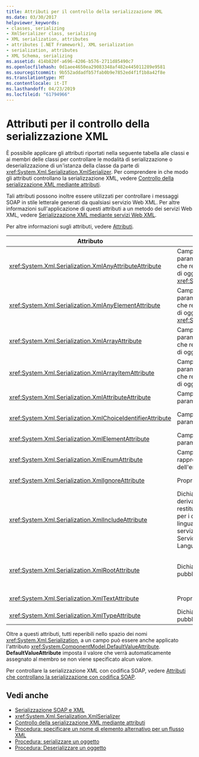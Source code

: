 ```yaml
---
title: Attributi per il controllo della serializzazione XML
ms.date: 03/30/2017
helpviewer_keywords:
- classes, serializing
- XmlSerializer class, serializing
- XML serialization, attributes
- attributes [.NET Framework], XML serialization
- serialization, attributes
- XML Schema, serializing
ms.assetid: 414b820f-a696-4206-b576-2711d85490c7
ms.openlocfilehash: 0d1aee4650ea29083348af482e445011289e9581
ms.sourcegitcommit: 9b552addadfb57fab0b9e7852ed4f1f1b8a42f8e
ms.translationtype: MT
ms.contentlocale: it-IT
ms.lasthandoff: 04/23/2019
ms.locfileid: "61794966"
---
```

# <a name="attributes-that-control-xml-serialization"></a>Attributi per il controllo della serializzazione XML
È possibile applicare gli attributi riportati nella seguente tabella alle classi e ai membri delle classi per controllare le modalità di serializzazione o deserializzazione di un'istanza della classe da parte di <xref:System.Xml.Serialization.XmlSerializer>. Per comprendere in che modo gli attributi controllano la serializzazione XML, vedere [Controllo della serializzazione XML mediante attributi](../../../docs/standard/serialization/controlling-xml-serialization-using-attributes.md).  
  
 Tali  attributi possono inoltre essere utilizzati per controllare i messaggi SOAP in stile letterale generati da qualsiasi servizio Web XML. Per altre informazioni sull'applicazione di questi attributi a un metodo dei servizi Web XML, vedere [Serializzazione XML mediante servizi Web XML](../../../docs/standard/serialization/xml-serialization-with-xml-web-services.md).  
  
 Per altre informazioni sugli attributi, vedere [Attributi](../../../docs/standard/attributes/index.md).  
  
|Attributo|Si applica a|Specifica|  
|---------------|----------------|---------------|  
|<xref:System.Xml.Serialization.XmlAnyAttributeAttribute>|Campo pubblico, proprietà, parametro o valore restituito che restituiscono una matrice di oggetti <xref:System.Xml.XmlAttribute>.|Durante la deserializzazione, la matrice verrà riempita con oggetti <xref:System.Xml.XmlAttribute> che rappresentano tutti gli attributi XML ignoti allo schema.|  
|<xref:System.Xml.Serialization.XmlAnyElementAttribute>|Campo pubblico, proprietà, parametro o valore restituito che restituiscono una matrice di oggetti <xref:System.Xml.XmlElement>.|Durante la deserializzazione, la matrice viene riempita con oggetti <xref:System.Xml.XmlElement> che rappresentano tutti gli elementi XML ignoti allo schema.|  
|<xref:System.Xml.Serialization.XmlArrayAttribute>|Campo pubblico, proprietà, parametro o valore restituito che restituiscono una matrice di oggetti complessi.|I membri della matrice verranno generati come membri di una matrice XML.|  
|<xref:System.Xml.Serialization.XmlArrayItemAttribute>|Campo pubblico, proprietà, parametro o valore restituito che restituiscono una matrice di oggetti complessi.|I tipi derivati che possono essere inseriti in una matrice. Applicati di solito congiuntamente a un <xref:System.Xml.Serialization.XmlArrayAttribute>.|  
|<xref:System.Xml.Serialization.XmlAttributeAttribute>|Campo pubblico, proprietà, parametro o valore restituito.|Il membro sarà serializzato come attributo XML.|  
|<xref:System.Xml.Serialization.XmlChoiceIdentifierAttribute>|Campo pubblico, proprietà, parametro o valore restituito.|È possibile risolvere ulteriormente l'ambiguità del membro tramite l'utilizzo di un'enumerazione.|  
|<xref:System.Xml.Serialization.XmlElementAttribute>|Campo pubblico, proprietà, parametro o valore restituito.|Il campo o la proprietà verranno serializzati come elemento XML.|  
|<xref:System.Xml.Serialization.XmlEnumAttribute>|Campo pubblico che rappresenta un identificatore dell'enumerazione.|Il nome dell'elemento di un membro dell'enumerazione.|  
|<xref:System.Xml.Serialization.XmlIgnoreAttribute>|Proprietà e campi pubblici|La proprietà o il campo devono essere ignorati se la classe che li contiene è serializzata.|  
|<xref:System.Xml.Serialization.XmlIncludeAttribute>|Dichiarazioni della classe derivata pubblica e valori restituiti di metodi pubblici per i documenti del linguaggio di descrizione dei servizi Web (WSDL, Web Services Description Language).|La classe deve essere inclusa durante la generazione degli schemi (per essere riconosciuta se serializzata).|  
|<xref:System.Xml.Serialization.XmlRootAttribute>|Dichiarazioni di classe pubblica|Controlla la serializzazione XML della destinazione dell'attributo come un elemento radice XML. Utilizzare l'attributo per specificare ulteriormente lo spazio dei nomi e il nome dell'elemento.|  
|<xref:System.Xml.Serialization.XmlTextAttribute>|Proprietà e campi pubblici|La proprietà o il campo devono essere serializzati come testo XML.|  
|<xref:System.Xml.Serialization.XmlTypeAttribute>|Dichiarazioni di classe pubblica|Nome e spazio dei nomi del tipo XML.|  
  
 Oltre a questi attributi, tutti reperibili nello spazio dei nomi <xref:System.Xml.Serialization>, a un campo può essere anche applicato l'attributo <xref:System.ComponentModel.DefaultValueAttribute>. **DefaultValueAttribute** imposta il valore che verrà automaticamente assegnato al membro se non viene specificato alcun valore.  
  
 Per controllare la serializzazione XML con codifica SOAP, vedere [Attributi che controllano la serializzazione con codifica SOAP](../../../docs/standard/serialization/attributes-that-control-encoded-soap-serialization.md).  
  
## <a name="see-also"></a>Vedi anche

- [Serializzazione SOAP e XML](../../../docs/standard/serialization/xml-and-soap-serialization.md)
- <xref:System.Xml.Serialization.XmlSerializer>
- [Controllo della serializzazione XML mediante attributi](../../../docs/standard/serialization/controlling-xml-serialization-using-attributes.md)
- [Procedura: specificare un nome di elemento alternativo per un flusso XML](../../../docs/standard/serialization/how-to-specify-an-alternate-element-name-for-an-xml-stream.md)
- [Procedura: serializzare un oggetto](../../../docs/standard/serialization/how-to-serialize-an-object.md)
- [Procedura: Deserializzare un oggetto](../../../docs/standard/serialization/how-to-deserialize-an-object.md)
